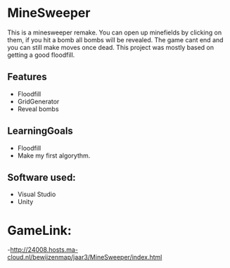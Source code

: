# MineSweeper
This is a minesweeper remake. You can open up minefields by clicking on them, if you hit a bomb all bombs will be revealed.
The game cant end and you can still make moves once dead. This project was mostly based on getting a good floodfill.
## Features
- Floodfill
- GridGenerator
- Reveal bombs
## LearningGoals
- Floodfill
- Make my first algorythm.

## Software used:
  - Visual Studio
  - Unity

# GameLink:
-http://24008.hosts.ma-cloud.nl/bewijzenmap/jaar3/MineSweeper/index.html

